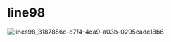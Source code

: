 # line98
![lines98_3187856c-d7f4-4ca9-a03b-0295cade18b6](https://github.com/Abdul-Albaz/line/assets/26839459/5b65e07a-066a-4e3a-a653-ea370c67f268)

